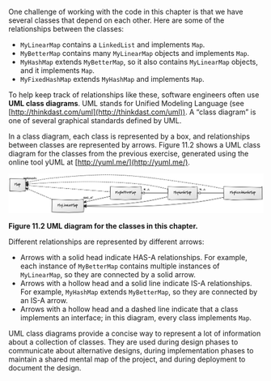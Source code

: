 One challenge of working with the code in this chapter is that we have several classes that depend on each other. Here are some of the relationships between the classes:



*  `MyLinearMap` contains a `LinkedList` and implements `Map`.
*  `MyBetterMap` contains many `MyLinearMap` objects and implements `Map`.
*  `MyHashMap` extends `MyBetterMap`, so it also contains `MyLinearMap` objects, and it implements `Map`.
*  `MyFixedHashMap` extends `MyHashMap` and implements `Map`. 

To help keep track of relationships like these, software engineers often use **UML class diagrams**. UML stands for Unified Modeling Language (see [http://thinkdast.com/uml](http://thinkdast.com/uml)). A “class diagram” is one of several graphical standards defined by UML.

In a class diagram, each class is represented by a box, and relationships between classes are represented by arrows. Figure 11.2 shows a UML class diagram for the classes from the previous exercise, generated using the online tool yUML at [http://yuml.me/](http://yuml.me/).

![Figure 11.2 UML diagram for the classes in this chapter.](figs/yuml1.jpg)

**Figure 11.2 UML diagram for the classes in this chapter.**


Different relationships are represented by different arrows:



*  Arrows with a solid head indicate HAS-A relationships. For example, each instance of `MyBetterMap` contains multiple instances of `MyLinearMap`, so they are connected by a solid arrow.
*  Arrows with a hollow head and a solid line indicate IS-A relationships. For example, `MyHashMap` extends `MyBetterMap`, so they are connected by an IS-A arrow.
*  Arrows with a hollow head and a dashed line indicate that a class implements an interface; in this diagram, every class implements `Map`. 

UML class diagrams provide a concise way to represent a lot of information about a collection of classes. They are used during design phases to communicate about alternative designs, during implementation phases to maintain a shared mental map of the project, and during deployment to document the design.